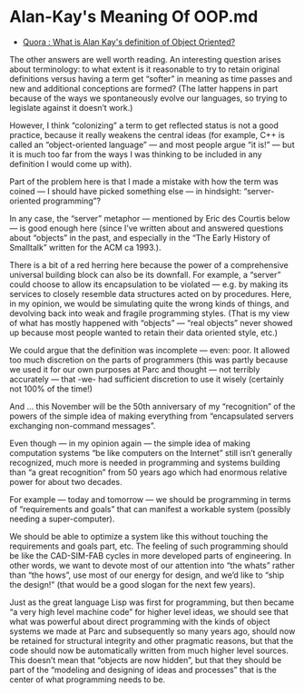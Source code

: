 # Alan-Kay's Meaning Of OOP.md
- [Quora : What is Alan Kay's definition of Object Oriented?](https://www.quora.com/What-is-Alan-Kays-definition-of-Object-Oriented/answer/Alan-Kay-11)

The other answers are well worth reading. An interesting question arises about terminology: to what extent is it reasonable to try to retain original definitions versus having a term get “softer” in meaning as time passes and new and additional conceptions are formed? (The latter happens in part because of the ways we spontaneously evolve our languages, so trying to legislate against it doesn’t work.)

However, I think “colonizing” a term to get reflected status is not a good practice, because it really weakens the central ideas (for example, C++ is called an “object-oriented language” — and most people argue “it is!” — but it is much too far from the ways I was thinking to be included in any definition I would come up with).

Part of the problem here is that I made a mistake with how the term was coined — I should have picked something else — in hindsight: “server-oriented programming”?

In any case, the “server” metaphor — mentioned by Eric des Courtis below — is good enough here (since I’ve written about and answered questions about “objects” in the past, and especially in the “The Early History of Smalltalk” written for the ACM ca 1993.).

There is a bit of a red herring here because the power of a comprehensive universal building block can also be its downfall. For example, a “server” could choose to allow its encapsulation to be violated — e.g. by making its services to closely resemble data structures acted on by procedures. Here, in my opinion, we would be simulating quite the wrong kinds of things, and devolving back into weak and fragile programming styles. (That is my view of what has mostly happened with “objects” — “real objects” never showed up because most people wanted to retain their data oriented style, etc.)

We could argue that the definition was incomplete — even: poor. It allowed too much discretion on the parts of programmers (this was partly because we used it for our own purposes at Parc and thought — not terribly accurately — that -we- had sufficient discretion to use it wisely (certainly not 100% of the time!)

And … this November will be the 50th anniversary of my “recognition” of the powers of the simple idea of making everything from “encapsulated servers exchanging non-command messages”.

Even though — in my opinion again — the simple idea of making computation systems “be like computers on the Internet” still isn’t generally recognized, much more is needed in programming and systems building than “a great recognition” from 50 years ago which had enormous relative power for about two decades.

For example — today and tomorrow — we should be programming in terms of “requirements and goals” that can manifest a workable system (possibly needing a super-computer).

We should be able to optimize a system like this without touching the requirements and goals part, etc. The feeling of such programming should be like the CAD-SIM-FAB cycles in more developed parts of engineering. In other words, we want to devote most of our attention into “the whats” rather than “the hows”, use most of our energy for design, and we’d like to “ship the design!” (that would be a good slogan for the next few years).

Just as the great language Lisp was first for programming, but then became “a very high level machine code” for higher level ideas, we should see that what was powerful about direct programming with the kinds of object systems we made at Parc and subsequently so many years ago, should now be retained for structural integrity and other pragmatic reasons, but that the code should now be automatically written from much higher level sources. This doesn’t mean that “objects are now hidden”, but that they should be part of the “modeling and designing of ideas and processes” that is the center of what programming needs to be.
